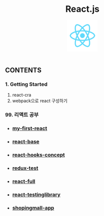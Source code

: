 <strong><h1 align="center">React.js</h1></strong>
<div align="center">
  <img src="https://raw.githubusercontent.com/github/explore/80688e429a7d4ef2fca1e82350fe8e3517d3494d/topics/react/react.png" width= 20%; alt="React.js" />
</div>
<br>

## **CONTENTS**
### 1. Getting Started
01. react-cra
02. webpack으로 react 구성하기

### 99. 리액트 공부

- ### [my-first-react](https://hoseong511.github.io/moviehoho/)
- ### [react-base](https://hoseong511.github.io/react-redux/react-base/)
  
- ### [react-hooks-concept](https://hoseong511.github.io/react-redux/react-hooks-concept/)

- ### [redux-test](https://hoseong511.github.io/react-redux/redux/redux-test)

- ### [react-full](https://hoseong511.github.io/react-redux/react-full/)

- ### [react-testinglibrary](https://hoseong511.github.io/react-redux/testinglibrary-react/)

- ### [shopingmall-app](https://hoseong511.github.io/react-redux/shopingmall-app/build)

